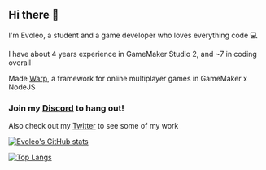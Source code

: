 ## Hi there 👋

I'm Evoleo, a student and a game developer who loves everything code 💻

I have about 4 years experience in GameMaker Studio 2, and ~7 in coding overall

Made [Warp](https://github.com/evolutionleo/GM-Online-Framework), a framework for online multiplayer games in GameMaker x NodeJS


### Join my [Discord](https://discord.gg/WRsgumM2T6) to hang out!

Also check out my [Twitter](https://twitter.com/EvoleoDev) to see some of my work

<!--
**evolutionleo/evolutionleo** is a ✨ _special_ ✨ repository because its `README.md` (this file) appears on your GitHub profile.

Here are some ideas to get you started:

- 🔭 I’m currently working on ...
- 🌱 I’m currently learning ...
- 👯 I’m looking to collaborate on ...
- 🤔 I’m looking for help with ...
- 💬 Ask me about ...
- 📫 How to reach me: ...
- 😄 Pronouns: ...
- ⚡ Fun fact: ...
-->


[![Evoleo's GitHub stats](https://github-readme-stats.vercel.app/api?username=evolutionleo&theme=tokyonight)](https://github.com/anuraghazra/github-readme-stats)

[![Top Langs](https://github-readme-stats.vercel.app/api/top-langs/?username=evolutionleo&theme=tokyonight&hide=yacc)](https://github.com/anuraghazra/github-readme-stats)
